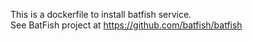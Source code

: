 This is a dockerfile to install batfish service.  
See BatFish project at https://github.com/batfish/batfish



